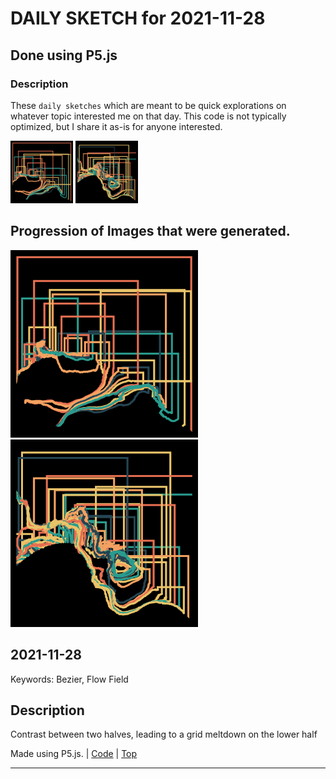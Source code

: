 # DAILY SKETCH for 2021-11-28

## Done using P5.js

### Description

These `daily sketches` which are meant to be quick explorations     on whatever topic interested me on that day. This code is not typically optimized, but I share it as-is     for anyone interested.

<img src = 'images/keep_2021-12-03-10-32-06.png' width = '100'> <img src = 'images/keep_2021-12-03-10-32-40.png' width = '100'> 

## Progression of Images that were generated.

<img src = 'images/keep_2021-12-03-10-32-06.png' width = '300'> 
<img src = 'images/keep_2021-12-03-10-32-40.png' width = '300'> 




## 2021-11-28
Keywords: Bezier, Flow Field
 

## Description 

 Contrast between two halves, leading to a grid meltdown on the lower half 

Made using P5.js. | [Code](2021/2021-11-28/) | [Top](#daily-sketches) 

-----


